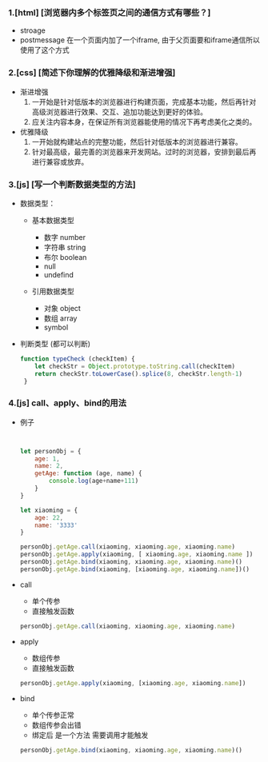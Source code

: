 ### 1.[html] [浏览器内多个标签页之间的通信方式有哪些？]

* stroage
* postmessage  在一个页面内加了一个iframe, 由于父页面要和iframe通信所以使用了这个方式

### 2.[css] [简述下你理解的优雅降级和渐进增强]

* 渐进增强
  1. 一开始是针对低版本的浏览器进行构建页面，完成基本功能，然后再针对高级浏览器进行效果、交互、追加功能达到更好的体验。
  2. 应关注内容本身，在保证所有浏览器能使用的情况下再考虑美化之类的。
* 优雅降级
  1. 一开始就构建站点的完整功能，然后针对低版本的浏览器进行兼容。
  2. 针对最高级，最完善的浏览器来开发网站。过时的浏览器，安排到最后再进行兼容或放弃。

### 3.[js] [写一个判断数据类型的方法]

* 数据类型：

  * 基本数据类型

    * 数字   number
    * 字符串  string
    * 布尔    boolean
    * null
    * undefind

  * 引用数据类型

    * 对象  object
    * 数组  array
    * symbol

* 判断类型 (都可以判断)

    ```js
    function typeCheck (checkItem) {
    	let checkStr = Object.prototype.toString.call(checkItem)
    	return checkStr.toLowerCase().splice(8, checkStr.length-1)
     }
    ```

    



### 4.[js] call、apply、bind的用法

* 例子

  ```js
  
  
  let personObj = {
      age: 1,
      name: 2,
      getAge: function (age, name) {
          console.log(age+name+111)
      }
  }
  
  let xiaoming = {
      age: 22,
      name: '3333'
  }
  
  personObj.getAge.call(xiaoming, xiaoming.age, xiaoming.name)
  personObj.getAge.apply(xiaoming, [ xiaoming.age, xiaoming.name ])
  personObj.getAge.bind(xiaoming, xiaoming.age, xiaoming.name)()
  personObj.getAge.bind(xiaoming, [xiaoming.age, xiaoming.name])()
  
  
  ```

  

* call  

  * 单个传参
  * 直接触发函数

  ```js
  personObj.getAge.call(xiaoming, xiaoming.age, xiaoming.name)
  ```

* apply

  * 数组传参
  * 直接触发函数

  ```js
  personObj.getAge.apply(xiaoming, [xiaoming.age, xiaoming.name])
  ```

  

* bind

  * 单个传参正常
  * 数组传参会出错
  * 绑定后 是一个方法  需要调用才能触发

  ```js
  personObj.getAge.bind(xiaoming, xiaoming.age, xiaoming.name)()
  ```

  